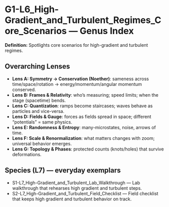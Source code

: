 # G1-L6_High-Gradient_and_Turbulent_Regimes_Core_Scenarios — Genus Index
**Definition:** Spotlights core scenarios for high-gradient and turbulent regimes.

## Overarching Lenses

- **Lens A: Symmetry -> Conservation (Noether)**: sameness across time/space/rotation → energy/momentum/angular momentum conserved.
- **Lens B: Frames & Relativity**: who’s measuring; speed limits; when the stage (spacetime) bends.
- **Lens C: Quantization**: ramps become staircases; waves behave as particles and vice-versa.
- **Lens D: Fields & Gauge**: forces as fields spread in space; different “potentials” = same physics.
- **Lens E: Randomness & Entropy**: many-microstates, noise, arrows of time.
- **Lens F: Scale & Renormalization**: what matters changes with zoom; universal behavior emerges.
- **Lens G: Topology & Phases**: protected counts (knots/holes) that survive deformations.

## Species (L7) — everyday exemplars

- S1-L7_High-Gradient_and_Turbulent_Lab_Walkthrough — Lab walkthrough that rehearses high gradient and turbulent steps.
- S2-L7_High-Gradient_and_Turbulent_Field_Checklist — Field checklist that keeps high gradient and turbulent behavior on track.
